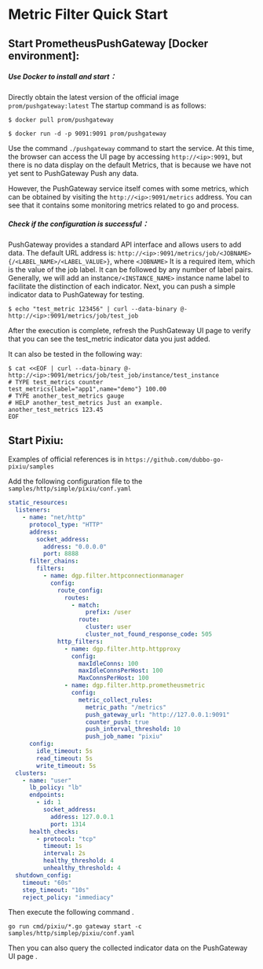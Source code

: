 # Metric Filter Quick Start

## Start PrometheusPushGateway [Docker environment]:

##### Use Docker to install and start：

Directly obtain the latest version of the official image `prom/pushgateway:latest` The startup command is as follows:

```shell
$ docker pull prom/pushgateway
```

```shell
$ docker run -d -p 9091:9091 prom/pushgateway
```

Use the command `./pushgateway` command to start the service. At this time, the browser can access the UI page by accessing `http://<ip>:9091`, but there is no data display on the default Metrics, that is because we have not yet sent to PushGateway Push any data.

However, the PushGateway service itself comes with some metrics, which can be obtained by visiting the `http://<ip>:9091/metrics` address. You can see that it contains some monitoring metrics related to go and process.

##### Check if the configuration is successful：

PushGateway provides a standard API interface and allows users to add data. The default URL address is: `http://<ip>:9091/metrics/job/<JOBNAME>{/<LABEL_NAME>/<LABEL_VALUE>}`, where `<JOBNAME>` It is a required item, which is the value of the job label. It can be followed by any number of label pairs. Generally, we will add an instance`/<INSTANCE_NAME>` instance name label to facilitate the distinction of each indicator. Next, you can push a simple indicator data to PushGateway for testing.

```shell
$ echo "test_metric 123456" | curl --data-binary @- http://<ip>:9091/metrics/job/test_job
```

After the execution is complete, refresh the PushGateway UI page to verify that you can see the test_metric indicator data you just added.

It can also be tested in the following way:

```shell
$ cat <<EOF | curl --data-binary @- http://<ip>:9091/metrics/job/test_job/instance/test_instance
# TYPE test_metrics counter
test_metrics{label="app1",name="demo"} 100.00
# TYPE another_test_metrics gauge
# HELP another_test_metrics Just an example.
another_test_metrics 123.45
EOF
```

## Start Pixiu:

Examples of official references is in `https://github.com/dubbo-go-pixiu/samples`

Add the following configuration file to the `samples/http/simple/pixiu/conf.yaml`

```yaml
static_resources:
  listeners:
    - name: "net/http"
      protocol_type: "HTTP"
      address:
        socket_address:
          address: "0.0.0.0"
          port: 8888
      filter_chains:
        filters:
          - name: dgp.filter.httpconnectionmanager
            config:
              route_config:
                routes:
                  - match:
                      prefix: /user
                    route:
                      cluster: user
                      cluster_not_found_response_code: 505
              http_filters:
                - name: dgp.filter.http.httpproxy
                  config:
                    maxIdleConns: 100
                    maxIdleConnsPerHost: 100
                    MaxConnsPerHost: 100
                - name: dgp.filter.http.prometheusmetric
                  config:
                    metric_collect_rules:
                      metric_path: "/metrics"
                      push_gateway_url: "http://127.0.0.1:9091"
                      counter_push: true
                      push_interval_threshold: 10
                      push_job_name: "pixiu"
      config:
        idle_timeout: 5s
        read_timeout: 5s
        write_timeout: 5s
  clusters:
    - name: "user"
      lb_policy: "lb"
      endpoints:
        - id: 1
          socket_address:
            address: 127.0.0.1
            port: 1314
      health_checks:
        - protocol: "tcp"
          timeout: 1s
          interval: 2s
          healthy_threshold: 4
          unhealthy_threshold: 4
  shutdown_config:
    timeout: "60s"
    step_timeout: "10s"
    reject_policy: "immediacy"
```

Then execute the following command .

```shell
go run cmd/pixiu/*.go gateway start -c samples/http/simplep/pixiu/conf.yaml
```

Then you can also query the collected indicator data on the PushGateway UI page .
